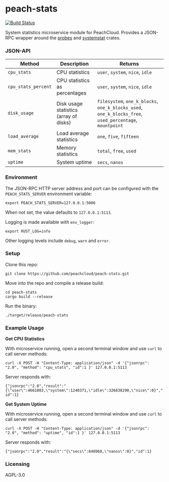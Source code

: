 # peach-stats

[![Build Status](https://travis-ci.com/peachcloud/peach-stats.svg?branch=master)](https://travis-ci.com/peachcloud/peach-stats)

System statistics microservice module for PeachCloud. Provides a JSON-RPC wrapper around the [probes](https://crates.io/crates/probes) and [systemstat](https://crates.io/crates/systemstat) crates.

### JSON-API

| Method | Description | Returns |
| --- | --- | --- |
| `cpu_stats` | CPU statistics | `user`, `system`, `nice`, `idle` |
| `cpu_stats_percent` | CPU statistics as percentages | `user`, `system`, `nice`, `idle` |
| `disk_usage` | Disk usage statistics (array of disks) | `filesystem`, `one_k_blocks`, `one_k_blocks_used`, `one_k_blocks_free`, `used_percentage`, `mountpoint` |
| `load_average` | Load average statistics | `one`, `five`, `fifteen` |
| `mem_stats` | Memory statistics | `total`, `free`, `used` |
| `uptime` | System uptime | `secs`, `nanos` |

### Environment

The JSON-RPC HTTP server address and port can be configured with the `PEACH_STATS_SERVER` environment variable:

`export PEACH_STATS_SERVER=127.0.0.1:5000`

When not set, the value defaults to `127.0.0.1:5113`.

Logging is made available with `env_logger`:

`export RUST_LOG=info`

Other logging levels include `debug`, `warn` and `error`.

### Setup

Clone this repo:

`git clone https://github.com/peachcloud/peach-stats.git`

Move into the repo and compile a release build:

`cd peach-stats`  
`cargo build --release`

Run the binary:

`./target/release/peach-stats`

### Example Usage

**Get CPU Statistics**

With microservice running, open a second terminal window and use `curl` to call server methods:

`curl -X POST -H "Content-Type: application/json" -d '{"jsonrpc": "2.0", "method": "cpu_stats", "id":1 }' 127.0.0.1:5113`

Server responds with:

`{"jsonrpc":"2.0","result":"{\"user\":4661083,\"system\":1240371,\"idle\":326838290,\"nice\":0}","id":1}`

**Get System Uptime**

With microservice running, open a second terminal window and use `curl` to call server methods:

`curl -X POST -H "Content-Type: application/json" -d '{"jsonrpc": "2.0", "method": "uptime", "id":1 }' 127.0.0.1:5113`

Server responds with:

`{"jsonrpc":"2.0","result":"{\"secs\":840968,\"nanos\":0}","id":1}`

### Licensing

AGPL-3.0

